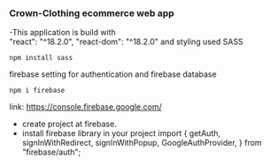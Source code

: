 ### Crown-Clothing ecommerce web app

-This application is build with  
"react": "^18.2.0",
"react-dom": "^18.2.0" 
and styling used SASS

```script
npm install sass
```
firebase setting for authentication and firebase database
```script
npm i firebase
```
link: https://console.firebase.google.com/
- create project at firebase.
- install firebase library in your project
 import {
  getAuth,
  signInWithRedirect,
  signInWithPopup,
  GoogleAuthProvider,
} from "firebase/auth";
